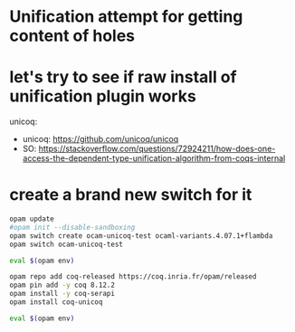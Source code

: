 # Unification attempt for getting content of holes

# let's try to see if raw install of unification plugin works

unicoq: 
- unicoq: https://github.com/unicoq/unicoq
- SO: https://stackoverflow.com/questions/72924211/how-does-one-access-the-dependent-type-unification-algorithm-from-coqs-internal

# create a brand new switch for it
```bash
opam update
#opam init --disable-sandboxing
opam switch create ocam-unicoq-test ocaml-variants.4.07.1+flambda
opam switch ocam-unicoq-test

eval $(opam env)

opam repo add coq-released https://coq.inria.fr/opam/released
opam pin add -y coq 8.12.2
opam install -y coq-serapi
opam install coq-unicoq

eval $(opam env)
```
